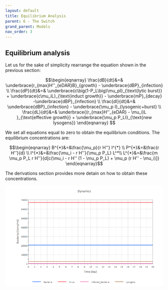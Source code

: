 ```yaml
---
layout: default
title: Equilibrium Analysis
parent: 6 - The Switch
grand_parent: Models
nav_order: 3
---
```


## Equilibrium analysis

Let us for the sake of simplicity rearrange the equation shown in the previous section:

$$\begin{eqnarray}  
\frac{dB}{dt}&=& \underbrace{r_{max}H''_{eDAR}B}_{growth} - \underbrace{dBP}_{infection} \\         
\frac{dP}{dt}&=& \underbrace{c\big(1-P_L\big)\mu_pI}_{\text{lytic burst}} +
\underbrace{c\mu_iL}_{\text{induct growth}} - \underbrace{mP}_{decay} -\underbrace{dBP}_{infection} \\                         
\frac{dI}{dt}&=& \underbrace{dBP}_{infection} - \underbrace{\mu_p I}_{lysogenic+burst} \\  
\frac{dL}{dt}&=& \underbrace{(r_{max}H''_{eDAR} - \mu_i)L }_{\text{effective growth}} +  \underbrace{\mu_p P_LI}_{\text{new lysogens}} 
\end{eqnarray} $$

We set all equations equal to zero to obtain the equilibrium conditions. The equilibrium concentrations are:

$$\begin{eqnarray}
B^{*}&=&\frac{\mu_p}{r H''} I^{*} \\
P^{*}&=&\frac{r H''}{d} \\
I^{*}&=&\frac{\mu_i - r H''}{\mu_p P_L} L^*\\
L^{*}&=&\frac{m \mu_p P_L r H''}{d[c(\mu_i - r H'' (1 - \mu_p P_L) + \mu_p (r H'' - \mu_i)]}
\end{eqnarray}$$


The derivations section provides more detain on how to obtain these concentrations.

![Figure](../figures/equilibrium_switch_model.png)




 

